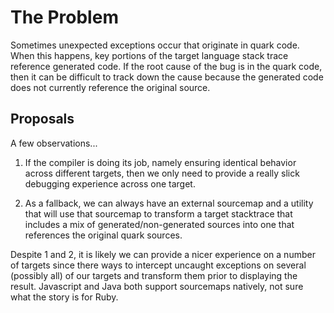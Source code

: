 The Problem
===========

Sometimes unexpected exceptions occur that originate in quark
code. When this happens, key portions of the target language stack
trace reference generated code. If the root cause of the bug is in the
quark code, then it can be difficult to track down the cause because
the generated code does not currently reference the original source.

Proposals
---------

A few observations...

1. If the compiler is doing its job, namely ensuring identical
   behavior across different targets, then we only need to provide a
   really slick debugging experience across one target.

2. As a fallback, we can always have an external sourcemap and a
   utility that will use that sourcemap to transform a target
   stacktrace that includes a mix of generated/non-generated sources
   into one that references the original quark sources.

Despite 1 and 2, it is likely we can provide a nicer experience on a
number of targets since there ways to intercept uncaught exceptions on
several (possibly all) of our targets and transform them prior to
displaying the result. Javascript and Java both support sourcemaps
natively, not sure what the story is for Ruby.
